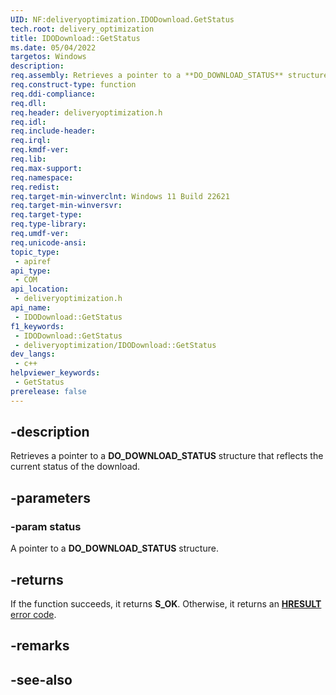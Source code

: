 ```yaml
---
UID: NF:deliveryoptimization.IDODownload.GetStatus
tech.root: delivery_optimization
title: IDODownload::GetStatus
ms.date: 05/04/2022
targetos: Windows
description: 
req.assembly: Retrieves a pointer to a **DO_DOWNLOAD_STATUS** structure that reflects the current status of the download.
req.construct-type: function
req.ddi-compliance: 
req.dll: 
req.header: deliveryoptimization.h
req.idl: 
req.include-header: 
req.irql: 
req.kmdf-ver: 
req.lib: 
req.max-support: 
req.namespace: 
req.redist: 
req.target-min-winverclnt: Windows 11 Build 22621
req.target-min-winversvr: 
req.target-type: 
req.type-library: 
req.umdf-ver: 
req.unicode-ansi: 
topic_type:
 - apiref
api_type:
 - COM
api_location:
 - deliveryoptimization.h
api_name:
 - IDODownload::GetStatus
f1_keywords:
 - IDODownload::GetStatus
 - deliveryoptimization/IDODownload::GetStatus
dev_langs:
 - c++
helpviewer_keywords:
 - GetStatus
prerelease: false
---
```


## -description

Retrieves a pointer to a **DO_DOWNLOAD_STATUS** structure that reflects the current status of the download.

## -parameters

### -param status

A pointer to a **DO_DOWNLOAD_STATUS** structure.

## -returns

If the function succeeds, it returns **S_OK**. Otherwise, it returns an [**HRESULT**](/windows/win32/com/structure-of-com-error-codes) [error code](/windows/win32/com/com-error-codes-10).

## -remarks

## -see-also
